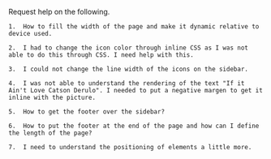 Request help on the following.

	1.	How to fill the width of the page and make it dynamic relative to device used.

	2.	I had to change the icon color through inline CSS as I was not able to do this through CSS. I need help with this.

	3.	I could not change the line width of the icons on the sidebar.

	4.	I was not able to understand the rendering of the text "If it Ain't Love Catson Derulo". I needed to put a negative margen to get it inline with the picture.

	5.	How to get the footer over the sidebar?

	6.	How to put the footer at the end of the page and how can I define the length of the page?

	7. 	I need to understand the positioning of elements a little more.
